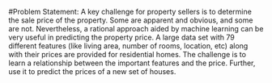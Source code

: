 #Problem Statement:
A key challenge for property sellers is to determine the sale price of the property. Some are apparent and obvious, and some are not. Nevertheless, a rational approach aided by machine learning can be very useful in predicting the property price. A large data set with 79 different features (like living area, number of rooms, location, etc) along with their prices are provided for residential homes. The challenge is to learn a relationship between the important features and the price. Further, use it to predict the prices of a new set of houses.
